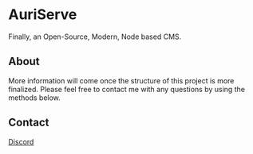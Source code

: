 # AuriServe

Finally, an Open-Source, Modern, Node based CMS.

## About

More information will come once the structure of this project is more finalized. Please feel free to contact me with any questions by using the methods below.

## Contact

[Discord](https://aurail.us/discord)
